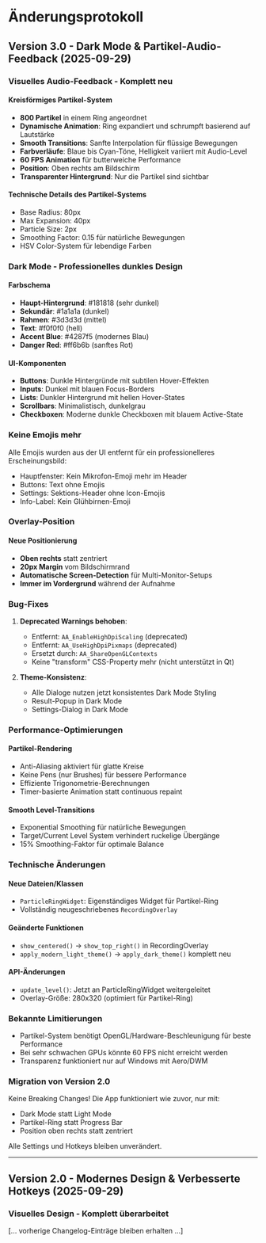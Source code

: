 # Änderungsprotokoll

## Version 3.0 - Dark Mode & Partikel-Audio-Feedback (2025-09-29)

### Visuelles Audio-Feedback - Komplett neu

#### Kreisförmiges Partikel-System
- **800 Partikel** in einem Ring angeordnet
- **Dynamische Animation**: Ring expandiert und schrumpft basierend auf Lautstärke
- **Smooth Transitions**: Sanfte Interpolation für flüssige Bewegungen
- **Farbverläufe**: Blaue bis Cyan-Töne, Helligkeit variiert mit Audio-Level
- **60 FPS Animation** für butterweiche Performance
- **Position**: Oben rechts am Bildschirm
- **Transparenter Hintergrund**: Nur die Partikel sind sichtbar

#### Technische Details des Partikel-Systems
- Base Radius: 80px
- Max Expansion: 40px
- Particle Size: 2px
- Smoothing Factor: 0.15 für natürliche Bewegungen
- HSV Color-System für lebendige Farben

### Dark Mode - Professionelles dunkles Design

#### Farbschema
- **Haupt-Hintergrund**: #181818 (sehr dunkel)
- **Sekundär**: #1a1a1a (dunkel)
- **Rahmen**: #3d3d3d (mittel)
- **Text**: #f0f0f0 (hell)
- **Accent Blue**: #4287f5 (modernes Blau)
- **Danger Red**: #ff6b6b (sanftes Rot)

#### UI-Komponenten
- **Buttons**: Dunkle Hintergründe mit subtilen Hover-Effekten
- **Inputs**: Dunkel mit blauen Focus-Borders
- **Lists**: Dunkler Hintergrund mit hellen Hover-States
- **Scrollbars**: Minimalistisch, dunkelgrau
- **Checkboxen**: Moderne dunkle Checkboxen mit blauem Active-State

### Keine Emojis mehr

Alle Emojis wurden aus der UI entfernt für ein professionelleres Erscheinungsbild:
- Hauptfenster: Kein Mikrofon-Emoji mehr im Header
- Buttons: Text ohne Emojis
- Settings: Sektions-Header ohne Icon-Emojis
- Info-Label: Kein Glühbirnen-Emoji

### Overlay-Position

#### Neue Positionierung
- **Oben rechts** statt zentriert
- **20px Margin** vom Bildschirmrand
- **Automatische Screen-Detection** für Multi-Monitor-Setups
- **Immer im Vordergrund** während der Aufnahme

### Bug-Fixes

1. **Deprecated Warnings behoben**:
   - Entfernt: `AA_EnableHighDpiScaling` (deprecated)
   - Entfernt: `AA_UseHighDpiPixmaps` (deprecated)
   - Ersetzt durch: `AA_ShareOpenGLContexts`
   - Keine "transform" CSS-Property mehr (nicht unterstützt in Qt)

2. **Theme-Konsistenz**:
   - Alle Dialoge nutzen jetzt konsistentes Dark Mode Styling
   - Result-Popup in Dark Mode
   - Settings-Dialog in Dark Mode

### Performance-Optimierungen

#### Partikel-Rendering
- Anti-Aliasing aktiviert für glatte Kreise
- Keine Pens (nur Brushes) für bessere Performance
- Effiziente Trigonometrie-Berechnungen
- Timer-basierte Animation statt continuous repaint

#### Smooth Level-Transitions
- Exponential Smoothing für natürliche Bewegungen
- Target/Current Level System verhindert ruckelige Übergänge
- 15% Smoothing-Faktor für optimale Balance

### Technische Änderungen

#### Neue Dateien/Klassen
- `ParticleRingWidget`: Eigenständiges Widget für Partikel-Ring
- Vollständig neugeschriebenes `RecordingOverlay`

#### Geänderte Funktionen
- `show_centered()` → `show_top_right()` in RecordingOverlay
- `apply_modern_light_theme()` → `apply_dark_theme()` komplett neu

#### API-Änderungen
- `update_level()`: Jetzt an ParticleRingWidget weitergeleitet
- Overlay-Größe: 280x320 (optimiert für Partikel-Ring)

### Bekannte Limitierungen

- Partikel-System benötigt OpenGL/Hardware-Beschleunigung für beste Performance
- Bei sehr schwachen GPUs könnte 60 FPS nicht erreicht werden
- Transparenz funktioniert nur auf Windows mit Aero/DWM

### Migration von Version 2.0

Keine Breaking Changes! Die App funktioniert wie zuvor, nur mit:
- Dark Mode statt Light Mode
- Partikel-Ring statt Progress Bar
- Position oben rechts statt zentriert

Alle Settings und Hotkeys bleiben unverändert.

---

## Version 2.0 - Modernes Design & Verbesserte Hotkeys (2025-09-29)

### Visuelles Design - Komplett überarbeitet

[... vorherige Changelog-Einträge bleiben erhalten ...]